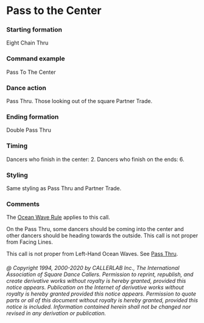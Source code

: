 
# Pass to the Center

### Starting formation

Eight Chain Thru

### Command example

Pass To The Center

### Dance action

Pass Thru. Those looking out of the square Partner Trade.

### Ending formation

Double Pass Thru

### Timing

Dancers who finish in the center: 2. Dancers who finish on the ends: 6.

### Styling

Same styling as Pass Thru and Partner Trade.

### Comments

The [Ocean Wave Rule](../b2/ocean_wave_rule.md) applies to this call.

On the Pass Thru, some dancers should be coming into the center
and other dancers should be heading towards the outside.
This call is not proper from Facing Lines.

This call is not proper from Left-Hand Ocean Waves.
See [Pass Thru](../b1/pass_thru.md).

###### @ Copyright 1994, 2000-2020 by CALLERLAB Inc., The International Association of Square Dance Callers. Permission to reprint, republish, and create derivative works without royalty is hereby granted, provided this notice appears. Publication on the Internet of derivative works without royalty is hereby granted provided this notice appears. Permission to quote parts or all of this document without royalty is hereby granted, provided this notice is included. Information contained herein shall not be changed nor revised in any derivation or publication.
